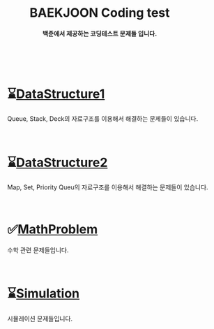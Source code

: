 <div align="center">

# BAEKJOON Coding test

####  백준에서 제공하는 코딩테스트 문제들 입니다.<br><br><br>

<div align="left">
 
<dir>
<br>

# ⌛[DataStructure1](https://github.com/ehdbs28/Algorithm/blob/main/BAEKJOON/Data_Structure/Readme.md)
Queue, Stack, Deck의 자료구조를 이용해서 해결하는 문제들이 있습니다.

<br>

# ⌛[DataStructure2](https://github.com/ehdbs28/Algorithm/blob/main/BAEKJOON/Data_Structure2/Readme.md)
Map, Set, Priority Queu의 자료구조를 이용해서 해결하는 문제들이 있습니다.

<br>

# ✅[MathProblem](https://github.com/ehdbs28/Algorithm/blob/main/BAEKJOON/Math/Readme.md)
수학 관련 문제들입니다.

<br>

# ⌛[Simulation](https://github.com/ehdbs28/Algorithm/blob/main/BAEKJOON/Simulation/Readme.md)
시뮬레이션 문제들입니다.
